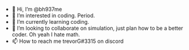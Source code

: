 - 👋 Hi, I’m @bh937me
- 👀 I’m interested in coding. Period.
- 🌱 I’m currently learning coding.
- 💞️ I’m looking to collaborate on simulation, just plan how to be a better coder. Oh yeah I hate math.
- 📫 How to reach me trevorG#3315 on discord

<!---
bh937me/bh937me is a ✨ special ✨ repository because its `README.md` (this file) appears on your GitHub profile.
You can click the Preview link to take a look at your changes.
--->
